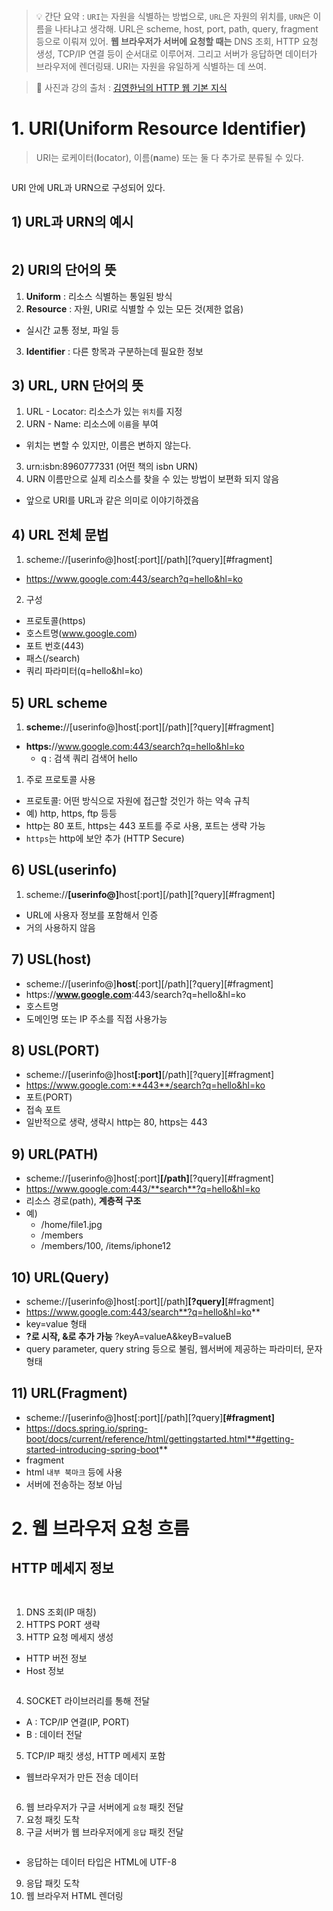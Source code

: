 <p><img alt="" src="https://velog.velcdn.com/images/prettylee620/post/e1fcad90-9d05-433c-a9c8-040d46db17a3/image.png" /></p>
<blockquote>
<p>💡 간단 요약 : <code>URI</code>는 자원을 식별하는 방법으로, <code>URL</code>은 자원의 위치를, <code>URN</code>은 이름을 나타냐고 생각해. URL은 scheme, host, port, path, query, fragment 등으로 이뤄져 있어. <strong>웹 브라우저가 서버에 요청할 때는</strong> DNS 조회, HTTP 요청 생성, TCP/IP 연결 등이 순서대로 이루어져. 그리고 서버가 응답하면 데이터가 브라우저에 렌더링돼. URI는 자원을 유일하게 식별하는 데 쓰여.</p>
</blockquote>
<blockquote>
<p>🔗 사진과 강의 출처 : <a href="https://www.inflearn.com/course/http-%EC%9B%B9-%EB%84%A4%ED%8A%B8%EC%9B%8C%ED%81%AC">김영한님의 HTTP 웹 기본 지식</a></p>
</blockquote>
<h1 id="1-uriuniform-resource-identifier">1. URI(Uniform Resource Identifier)</h1>
<blockquote>
<p>URI는 로케이터(<strong>l</strong>ocator), 이름(<strong>n</strong>ame) 또는 둘 다 추가로 분류될 수 있다.</p>
</blockquote>
<p><img alt="" src="https://velog.velcdn.com/images/prettylee620/post/267e6e41-226e-4309-9221-de23897fa6e7/image.png" /></p>
<p>URI 안에 URL과 URN으로 구성되어 있다.</p>
<h2 id="1-url과-urn의-예시">1) URL과 URN의 예시</h2>
<p><img alt="" src="https://velog.velcdn.com/images/prettylee620/post/30baf40c-50cf-4e4b-b261-2a9658c8192d/image.png" /></p>
<h2 id="2-uri의-단어의-뜻">2) URI의 단어의 뜻</h2>
<ol>
<li><strong>Uniform</strong> : 리소스 식별하는 통일된 방식</li>
<li><strong>Resource</strong> : 자원, URI로 식별할 수 있는 모든 것(제한 없음)</li>
</ol>
<ul>
<li>실시간 교통 정보, 파일 등</li>
</ul>
<ol start="3">
<li><strong>Identifier</strong> : 다른 항목과 구분하는데 필요한 정보</li>
</ol>
<h2 id="3-url-urn-단어의-뜻">3) URL, URN 단어의 뜻</h2>
<ol>
<li>URL - Locator: 리소스가 있는 <code>위치</code>를 지정</li>
<li>URN - Name: 리소스에 <code>이름</code>을 부여</li>
</ol>
<ul>
<li>위치는 변할 수 있지만, 이름은 변하지 않는다.</li>
</ul>
<ol start="3">
<li>urn:isbn:8960777331 (어떤 책의 isbn URN)</li>
<li>URN 이름만으로 실제 리소스를 찾을 수 있는 방법이 보편화 되지 않음</li>
</ol>
<ul>
<li>앞으로 URI를 URL과 같은 의미로 이야기하겠음</li>
</ul>
<h2 id="4-url-전체-문법">4) URL 전체 문법</h2>
<ol>
<li>scheme://[userinfo@]host[:port][/path][?query][#fragment]</li>
</ol>
<ul>
<li><a href="https://www.google.com/search?q=hello&amp;hl=ko">https://www.google.com:443/search?q=hello&amp;hl=ko</a></li>
</ul>
<ol start="2">
<li>구성</li>
</ol>
<ul>
<li>프로토콜(https)</li>
<li>호스트명(<a href="http://www.google.com/">www.google.com</a>)</li>
<li>포트 번호(443)</li>
<li>패스(/search)</li>
<li>쿼리 파라미터(q=hello&amp;hl=ko)</li>
</ul>
<h2 id="5-url-scheme">5) URL scheme</h2>
<ol>
<li><strong>scheme:</strong>//[userinfo@]host[:port][/path][?query][#fragment]</li>
</ol>
<ul>
<li><strong>https:</strong>//<a href="http://www.google.com:443/search?q=hello&amp;hl=ko">www.google.com:443/search?q=hello&amp;hl=ko</a><ul>
<li>q : 검색 쿼리 검색어 hello</li>
</ul>
</li>
</ul>
<ol>
<li>주로 프로토콜 사용</li>
</ol>
<ul>
<li>프로토콜: 어떤 방식으로 자원에 접근할 것인가 하는 약속 규칙</li>
<li>예) http, https, ftp 등등</li>
<li>http는 80 포트, https는 443 포트를 주로 사용, 포트는 생략 가능</li>
<li><code>https</code>는 http에 보안 추가 (HTTP Secure)</li>
</ul>
<h2 id="6-usluserinfo">6) USL(userinfo)</h2>
<ol>
<li>scheme://<strong>[userinfo@]</strong>host[:port][/path][?query][#fragment]</li>
</ol>
<ul>
<li>URL에 사용자 정보를 포함해서 인증</li>
<li>거의 사용하지 않음</li>
</ul>
<h2 id="7-uslhost">7) USL(host)</h2>
<ul>
<li>scheme://[userinfo@]<strong>host</strong>[:port][/path][?query][#fragment]</li>
<li>https://<strong><a href="http://www.google.com">www.google.com</a></strong>:443/search?q=hello&amp;hl=ko</li>
<li>호스트명</li>
<li>도메인명 또는 IP 주소를 직접 사용가능</li>
</ul>
<h2 id="8-uslport">8) USL(PORT)</h2>
<ul>
<li>scheme://[userinfo@]host<strong>[:port]</strong>[/path][?query][#fragment]</li>
<li><a href="https://www.google.com:**443**/search?q=hello&amp;hl=ko">https://www.google.com:**443**/search?q=hello&amp;hl=ko</a></li>
<li>포트(PORT)</li>
<li>접속 포트</li>
<li>일반적으로 생략, 생략시 http는 80, https는 443</li>
</ul>
<h2 id="9-urlpath">9) URL(PATH)</h2>
<ul>
<li>scheme://[userinfo@]host[:port]<strong>[/path]</strong>[?query][#fragment]</li>
<li><a href="https://www.google.com:443/**search**?q=hello&amp;hl=ko">https://www.google.com:443/**search**?q=hello&amp;hl=ko</a></li>
<li>리소스 경로(path), <strong>계층적 구조</strong></li>
<li>예)<ul>
<li>/home/file1.jpg</li>
<li>/members</li>
<li>/members/100, /items/iphone12</li>
</ul>
</li>
</ul>
<h2 id="10-urlquery">10) URL(Query)</h2>
<ul>
<li>scheme://[userinfo@]host[:port][/path]<strong>[?query]</strong>[#fragment]</li>
<li><a href="https://www.google.com:443/search**?q=hello&amp;hl=ko">https://www.google.com:443/search**?q=hello&amp;hl=ko</a>**</li>
<li>key=value 형태</li>
<li><strong>?로 시작, &amp;로 추가 가능</strong> ?keyA=valueA&amp;keyB=valueB</li>
<li>query parameter, query string 등으로 불림, 웹서버에 제공하는 파라미터, 문자 형태</li>
</ul>
<h2 id="11-urlfragment">11) URL(Fragment)</h2>
<ul>
<li>scheme://[userinfo@]host[:port][/path][?query]<strong>[#fragment]</strong></li>
<li><a href="https://docs.spring.io/spring-boot/docs/current/reference/html/gettingstarted.html**#getting-started-introducing-spring-boot">https://docs.spring.io/spring-boot/docs/current/reference/html/gettingstarted.html**#getting-started-introducing-spring-boot</a>**</li>
<li>fragment</li>
<li>html <code>내부 북마크</code> 등에 사용</li>
<li>서버에 전송하는 정보 아님</li>
</ul>
<h1 id="2-웹-브라우저-요청-흐름">2. 웹 브라우저 요청 흐름</h1>
<h2 id="http-메세지-정보">HTTP 메세지 정보</h2>
<p><img alt="" src="https://velog.velcdn.com/images/prettylee620/post/e5c23f20-a6a3-4552-b6ea-f777d5835ce9/image.png" /></p>
<p><img alt="" src="https://velog.velcdn.com/images/prettylee620/post/b6f2afb0-1222-4ed8-8b0c-b9072106aa1b/image.png" /></p>
<ol>
<li>DNS 조회(IP 매칭)</li>
<li>HTTPS PORT 생략</li>
<li>HTTP 요청 메세지 생성</li>
</ol>
<ul>
<li>HTTP 버전 정보</li>
<li>Host 정보</li>
</ul>
<p><img alt="" src="https://velog.velcdn.com/images/prettylee620/post/52e175f3-fc80-42af-bcdd-db5c508dcbc2/image.png" /></p>
<ol start="4">
<li>SOCKET 라이브러리를 통해 전달</li>
</ol>
<ul>
<li>A : TCP/IP 연결(IP, PORT)</li>
<li>B : 데이터 전달</li>
</ul>
<ol start="5">
<li>TCP/IP 패킷 생성, HTTP 메세지 포함</li>
</ol>
<ul>
<li>웹브라우저가 만든 전송 데이터</li>
</ul>
<p><img alt="" src="https://velog.velcdn.com/images/prettylee620/post/8450d75b-df1d-477f-80f6-507738cf37c9/image.png" /></p>
<ol start="6">
<li>웹 브라우저가 구글 서버에게 <code>요청</code> 패킷 전달</li>
<li>요청 패킷 도착</li>
<li>구글 서버가 웹 브라우저에게 <code>응답</code> 패킷 전달</li>
</ol>
<p><img alt="" src="https://velog.velcdn.com/images/prettylee620/post/6ae7f1b5-3d17-4308-a41e-d7027d0c1f9e/image.png" /></p>
<ul>
<li>응답하는 데이터 타입은 HTML에 UTF-8</li>
</ul>
<ol start="9">
<li>응답 패킷 도착</li>
<li>웹 브라우저 HTML 렌더링</li>
</ol>
<p><img alt="" src="https://velog.velcdn.com/images/prettylee620/post/3619a388-7dc3-458a-8e64-adf3ad169995/image.png" /></p>